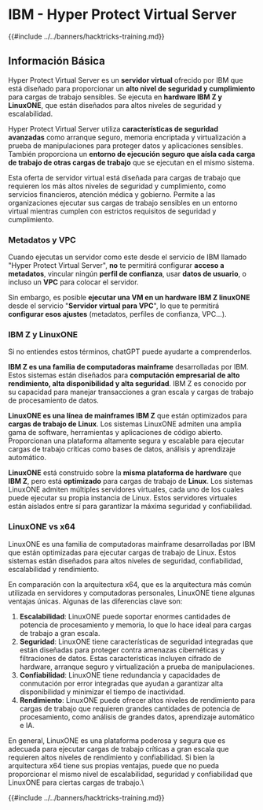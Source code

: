 # IBM - Hyper Protect Virtual Server

{{#include ../../banners/hacktricks-training.md}}

## Información Básica

Hyper Protect Virtual Server es un **servidor virtual** ofrecido por IBM que está diseñado para proporcionar un **alto nivel de seguridad y cumplimiento** para cargas de trabajo sensibles. Se ejecuta en **hardware IBM Z y LinuxONE**, que están diseñados para altos niveles de seguridad y escalabilidad.

Hyper Protect Virtual Server utiliza **características de seguridad avanzadas** como arranque seguro, memoria encriptada y virtualización a prueba de manipulaciones para proteger datos y aplicaciones sensibles. También proporciona un **entorno de ejecución seguro que aísla cada carga de trabajo de otras cargas de trabajo** que se ejecutan en el mismo sistema.

Esta oferta de servidor virtual está diseñada para cargas de trabajo que requieren los más altos niveles de seguridad y cumplimiento, como servicios financieros, atención médica y gobierno. Permite a las organizaciones ejecutar sus cargas de trabajo sensibles en un entorno virtual mientras cumplen con estrictos requisitos de seguridad y cumplimiento.

### Metadatos y VPC

Cuando ejecutas un servidor como este desde el servicio de IBM llamado "Hyper Protect Virtual Server", **no** te permitirá configurar **acceso a metadatos**, vincular ningún **perfil de confianza**, usar **datos de usuario**, o incluso un **VPC** para colocar el servidor.

Sin embargo, es posible **ejecutar una VM en un hardware IBM Z linuxONE** desde el servicio "**Servidor virtual para VPC**", lo que te permitirá **configurar esos ajustes** (metadatos, perfiles de confianza, VPC...).

### IBM Z y LinuxONE

Si no entiendes estos términos, chatGPT puede ayudarte a comprenderlos.

**IBM Z es una familia de computadoras mainframe** desarrolladas por IBM. Estos sistemas están diseñados para **computación empresarial de alto rendimiento, alta disponibilidad y alta seguridad**. IBM Z es conocido por su capacidad para manejar transacciones a gran escala y cargas de trabajo de procesamiento de datos.

**LinuxONE es una línea de mainframes IBM Z** que están optimizados para **cargas de trabajo de Linux**. Los sistemas LinuxONE admiten una amplia gama de software, herramientas y aplicaciones de código abierto. Proporcionan una plataforma altamente segura y escalable para ejecutar cargas de trabajo críticas como bases de datos, análisis y aprendizaje automático.

**LinuxONE** está construido sobre la **misma plataforma de hardware** que **IBM Z**, pero está **optimizado** para cargas de trabajo de **Linux**. Los sistemas LinuxONE admiten múltiples servidores virtuales, cada uno de los cuales puede ejecutar su propia instancia de Linux. Estos servidores virtuales están aislados entre sí para garantizar la máxima seguridad y confiabilidad.

### LinuxONE vs x64

LinuxONE es una familia de computadoras mainframe desarrolladas por IBM que están optimizadas para ejecutar cargas de trabajo de Linux. Estos sistemas están diseñados para altos niveles de seguridad, confiabilidad, escalabilidad y rendimiento.

En comparación con la arquitectura x64, que es la arquitectura más común utilizada en servidores y computadoras personales, LinuxONE tiene algunas ventajas únicas. Algunas de las diferencias clave son:

1. **Escalabilidad**: LinuxONE puede soportar enormes cantidades de potencia de procesamiento y memoria, lo que lo hace ideal para cargas de trabajo a gran escala.
2. **Seguridad**: LinuxONE tiene características de seguridad integradas que están diseñadas para proteger contra amenazas cibernéticas y filtraciones de datos. Estas características incluyen cifrado de hardware, arranque seguro y virtualización a prueba de manipulaciones.
3. **Confiabilidad**: LinuxONE tiene redundancia y capacidades de conmutación por error integradas que ayudan a garantizar alta disponibilidad y minimizar el tiempo de inactividad.
4. **Rendimiento**: LinuxONE puede ofrecer altos niveles de rendimiento para cargas de trabajo que requieren grandes cantidades de potencia de procesamiento, como análisis de grandes datos, aprendizaje automático e IA.

En general, LinuxONE es una plataforma poderosa y segura que es adecuada para ejecutar cargas de trabajo críticas a gran escala que requieren altos niveles de rendimiento y confiabilidad. Si bien la arquitectura x64 tiene sus propias ventajas, puede que no pueda proporcionar el mismo nivel de escalabilidad, seguridad y confiabilidad que LinuxONE para ciertas cargas de trabajo.\\

{{#include ../../banners/hacktricks-training.md}}
